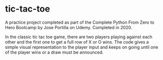 # tic-tac-toe
A practice project completed as part of the Complete Python From Zero to Hero Bootcamp by Jose Portilla on Udemy. Completed in 2020.

In the classic tic tac toe game, there are two players playing against each other and the first one to get a full row of X or O wins. The code gives a simple visual representation to the player input and keeps on going until one of the player wins or a draw must be announced.

